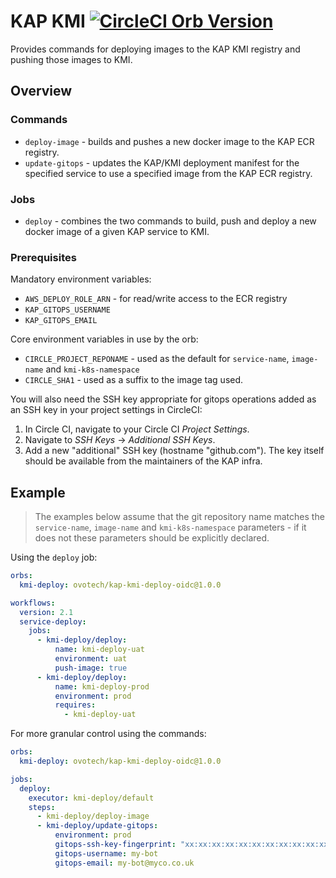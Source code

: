 # KAP KMI [![CircleCI Orb Version](https://img.shields.io/badge/endpoint.svg?url=https://badges.circleci.io/orb/ovotech/kap-kmi-deploy-oidc)](https://circleci.com/orbs/registry/orb/ovotech/kap-kmi-deploy-oidc)

Provides commands for deploying images to the KAP KMI registry and pushing those images to KMI.

## Overview

### Commands

- `deploy-image` - builds and pushes a new docker image to the KAP ECR registry.
- `update-gitops` - updates the KAP/KMI deployment manifest for the specified service to use a specified image from the KAP ECR registry.

### Jobs

- `deploy` - combines the two commands to build, push and deploy a new docker image of a given KAP service to KMI.

### Prerequisites

Mandatory environment variables:

- `AWS_DEPLOY_ROLE_ARN` - for read/write access to the ECR registry
- `KAP_GITOPS_USERNAME`
- `KAP_GITOPS_EMAIL`

Core environment variables in use by the orb:

- `CIRCLE_PROJECT_REPONAME` - used as the default for `service-name`, `image-name` and `kmi-k8s-namespace`
- `CIRCLE_SHA1` - used as a suffix to the image tag used.

You will also need the SSH key appropriate for gitops operations added as an SSH key in your project settings in CircleCI:

1. In Circle CI, navigate to your Circle CI _Project Settings_.
2. Navigate to _SSH Keys_ -> _Additional SSH Keys_.
3. Add a new "additional" SSH key (hostname "github.com"). The key itself should be available from the maintainers of the KAP infra.

## Example

> The examples below assume that the git repository name matches the `service-name`, `image-name` and `kmi-k8s-namespace`
> parameters - if it does not these parameters should be explicitly declared.

Using the `deploy` job:

```yaml
orbs:
  kmi-deploy: ovotech/kap-kmi-deploy-oidc@1.0.0

workflows:
  version: 2.1
  service-deploy:
    jobs:
      - kmi-deploy/deploy:
          name: kmi-deploy-uat
          environment: uat
          push-image: true
      - kmi-deploy/deploy:
          name: kmi-deploy-prod
          environment: prod
          requires:
            - kmi-deploy-uat
```

For more granular control using the commands:

```yaml
orbs:
  kmi-deploy: ovotech/kap-kmi-deploy-oidc@1.0.0

jobs:
  deploy:
    executor: kmi-deploy/default
    steps:
      - kmi-deploy/deploy-image
      - kmi-deploy/update-gitops:
          environment: prod
          gitops-ssh-key-fingerprint: "xx:xx:xx:xx:xx:xx:xx:xx:xx:xx:xx:xx:xx:xx:xx:xx"
          gitops-username: my-bot
          gitops-email: my-bot@myco.co.uk
```
